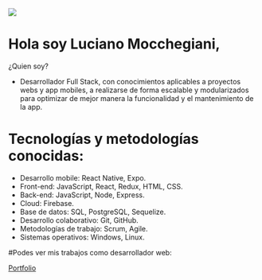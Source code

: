 <img src="https://media.istockphoto.com/photos/cardboard-with-words-hello-world-on-laptop-keyboard-picture-id576544696?b=1&k=20&m=576544696&s=170667a&w=0&h=E3NGfgX_-Iuo_UUwnTM5McnqGGFD0KWa_NzRxBM3t2M=" />

# Hola soy Luciano Mocchegiani, 
¿Quien soy?
- Desarrollador Full Stack, con conocimientos aplicables a proyectos webs y app mobiles, a realizarse de forma escalable y modularizados para optimizar de mejor manera la funcionalidad y el mantenimiento de la app.




# Tecnologías y metodologías conocidas:
- Desarrollo mobile: React Native, Expo.
- Front-end: JavaScript, React, Redux, HTML, CSS.
- Back-end: JavaScript, Node, Express.
- Cloud: Firebase.
- Base de datos: SQL, PostgreSQL, Sequelize.
- Desarrollo colaborativo: Git, GitHub.
- Metodologías de trabajo: Scrum, Agile.
- Sistemas operativos: Windows, Linux.


#Podes ver mis trabajos como desarrollador web:
<a href= https://lucianomocchegiani.vercel.app><p>Portfolio</p></a>



